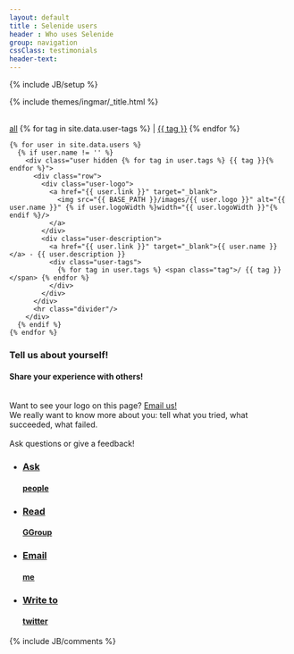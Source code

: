 ```yaml
---
layout: default
title : Selenide users
header : Who uses Selenide
group: navigation
cssClass: testimonials
header-text:
---
```

{% include JB/setup %}

{% include themes/ingmar/_title.html %}

<br/>

<div class="wrapper">
  <div id="user-tags">
    <a href="#" class="reset-filter">all</a>
    {% for tag in site.data.user-tags %}
      | <a href="#" class="tag">{{ tag }}</a>
    {% endfor %}
  </div>
</div>

<div class="wrapper-content" id="selenide-users">

  <section>

    {% for user in site.data.users %}
      {% if user.name != '' %}
        <div class="user hidden {% for tag in user.tags %} {{ tag }}{% endfor %}">
          <div class="row">
            <div class="user-logo">
              <a href="{{ user.link }}" target="_blank">
                <img src="{{ BASE_PATH }}/images/{{ user.logo }}" alt="{{ user.name }}" {% if user.logoWidth %}width="{{ user.logoWidth }}"{% endif %}/>
              </a>
            </div>
            <div class="user-description">
              <a href="{{ user.link }}" target="_blank">{{ user.name }}</a> - {{ user.description }}
              <div class="user-tags">
                {% for tag in user.tags %} <span class="tag">/ {{ tag }}</span> {% endfor %}
              </div>
            </div>
          </div>
          <hr class="divider"/>
        </div>
      {% endif %}
    {% endfor %}

  </section>
</div>

<div class="vspace"></div>

<a name="contact"></a>

<div class="short howto">
  <div class="wrapper-color-content">
    <h3>Tell us about yourself!</h3>
    <h4>Share your experience with others!</h4>
  </div>
</div>

<div class="wrapper-content center">
  <section>
    <br/>
    <div>Want to see your logo on this page? <a href="mailto:andrei.solntsev@gmail.com">Email us!</a></div>
    <div>We really want to know more about you: tell what you tried, what succeeded, what failed.</div>
    <br/>
    <div>Ask questions or give a feedback!</div>
  </section>
</div>

<div class="quicklinks">
  <div class="wrapper-color-content">
    <ul class="gray-boxes">
      <li>
        <a href="mailto:selenide@googlegroups.com" target="_blank">
          <span class="ql"><h3>Ask</h3> <strong><h4>people</h4></strong></span>
        </a>
      </li>
      <li>
        <a href="https://groups.google.com/forum/?fromgroups#!forum/selenide" target="_blank" title="Selenide googlegroup archive">
          <span class="ql"><h3>Read</h3> <strong><h4>GGroup</h4></strong></span>
        </a>
      </li>
      <li>
        <a href="mailto:andrei.solntsev@gmail.com" target="_blank">
          <span class="ql"><h3>Email</h3> <strong><h4>me</h4></strong></span>
        </a>
      </li>
      <li>
        <a href="https://twitter.com/selenide" target="_blank" title="Twitter #selenide">
          <span class="ql"><h3>Write to</h3> <h4>twitter</h4></span>
        </a>
      </li>
    </ul>
  </div>
</div>


{% include JB/comments %}
